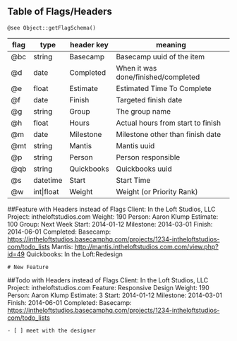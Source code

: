 ## Table of Flags/Headers
`@see Object::getFlagSchema()`

| flag | type | header key | meaning |
|------|---------|----------|----------|
| @bc | string     | Basecamp  | Basecamp uuid of the item |
| @d  | date       | Completed  | When it was done/finished/completed |
| @e  | float      | Estimate | Estimated Time To Complete  |
| @f  | date       | Finish  | Targeted finish date |
| @g  | string     | Group  | The group name |
| @h  | float      | Hours | Actual hours from start to finish |
| @m  | date       | Milestone  | Milestone other than finish date |
| @mt  | string    | Mantis  | Mantis uuid |
| @p  | string     | Person  | Person responsible |
| @qb | string     | Quickbooks | Quickbooks uuid |
| @s  | datetime   | Start  | Start Time |
| @w  | int\|float | Weight | Weight (or Priority Rank) |

##Feature with Headers instead of Flags
    Client: In the Loft Studios, LLC
    Project: intheloftstudios.com
    Weight: 190
    Person: Aaron Klump
    Estimate: 100
    Group: Next Week
    Start: 2014-01-12
    Milestone: 2014-03-01
    Finish: 2014-06-01
    Completed:
    Basecamp: https://intheloftstudios.basecamphq.com/projects/1234-intheloftstudios-com/todo_lists
    Mantis: http://mantis.intheloftstudios.com.com/view.php?id=49
    Quickbooks: In the Loft:Redesign

    # New Feature

##Todo with Headers instead of Flags
    Client: In the Loft Studios, LLC
    Project: intheloftstudios.com
    Feature: Responsive Design
    Weight: 190
    Person: Aaron Klump
    Estimate: 3
    Start: 2014-01-12
    Milestone: 2014-03-01
    Finish: 2014-06-01
    Completed:
    Basecamp: https://intheloftstudios.basecamphq.com/projects/1234-intheloftstudios-com/todo_lists

    - [ ] meet with the designer

